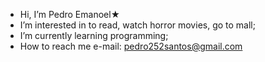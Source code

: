 - Hi, I’m Pedro Emanoel★
- I’m interested in to read, watch horror movies, go to mall;
- I’m currently learning programming;
- How to reach me e-mail: pedro252santos@gmail.com

<!---
pedrosantos252/pedrosantos252 is a ✨ special ✨ repository because its `README.md` (this file) appears on your GitHub profile.
You can click the Preview link to take a look at your changes.
--->
